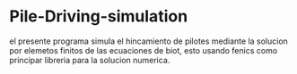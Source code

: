 # Pile-Driving-simulation
el presente programa simula el hincamiento de pilotes mediante la solucion por elemetos finitos de las ecuaciones de biot, esto usando fenics como principar libreria para la solucion numerica. 
